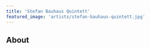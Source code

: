 ```yaml
---
title: 'Stefan Bauhaus Quintett'
featured_image: 'artists/stefan-bauhaus-quintett.jpg'
---
```


## About


